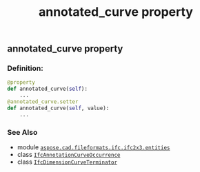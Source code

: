 ﻿---
title: annotated_curve property
second_title: Aspose.CAD for Python via .NET API References
description: 
type: docs
weight: 30
url: /python-net/aspose.cad.fileformats.ifc.ifc2x3.entities/ifcdimensioncurveterminator/annotated_curve/
is_root: false
---

## annotated_curve property

### Definition:
```python
@property
def annotated_curve(self):
    ...
@annotated_curve.setter
def annotated_curve(self, value):
    ...
```

### See Also
* module [`aspose.cad.fileformats.ifc.ifc2x3.entities`](../../)
* class [`IfcAnnotationCurveOccurrence`](/cad/python-net/aspose.cad.fileformats.ifc.ifc2x3.entities/ifcannotationcurveoccurrence)
* class [`IfcDimensionCurveTerminator`](/cad/python-net/aspose.cad.fileformats.ifc.ifc2x3.entities/ifcdimensioncurveterminator)

